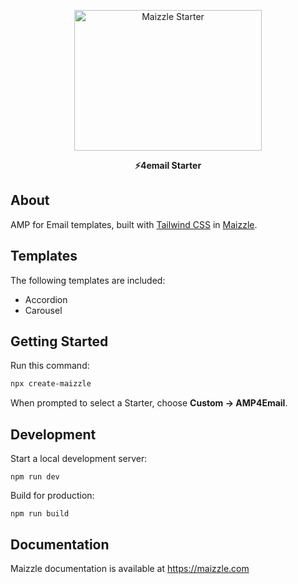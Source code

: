 <div align="center">
  <p>
    <a href="https://maizzle.com" target="_blank">
      <picture>
        <source media="(prefers-color-scheme: dark)" srcset="https://github.com/maizzle/starter-amp4email/raw/master/.github/logo-dark.svg">
        <img alt="Maizzle Starter" src="https://github.com/maizzle/starter-amp4email/raw/master/.github/logo-light.svg" width="300" height="225" style="max-width: 100%;">
      </picture>
    </a>
  </p>

  **⚡4email Starter**

</div>

## About

AMP for Email templates, built with [Tailwind CSS](https://tailwindcss.com/) in [Maizzle](https://maizzle.com).

## Templates

The following templates are included:

- Accordion
- Carousel

## Getting Started

Run this command:

```bash
npx create-maizzle
```

When prompted to select a Starter, choose **Custom → AMP4Email**.

## Development

Start a local development server:

```
npm run dev
```

Build for production:

```
npm run build
```

## Documentation

Maizzle documentation is available at https://maizzle.com
